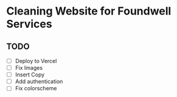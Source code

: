 # Cleaning Website for Foundwell Services

## TODO

- [ ] Deploy to Vercel
- [ ] Fix Images
- [ ] Insert Copy
- [ ] Add authentication
- [ ] Fix colorscheme 
